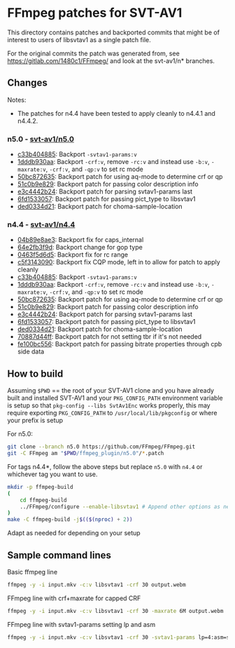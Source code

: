 # FFmpeg patches for SVT-AV1

This directory contains patches and backported commits that might be of interest
to users of libsvtav1 as a single patch file.

For the original commits the patch was generated from, see <https://gitlab.com/1480c1/FFmpeg/> and look at the svt-av1/n* branches.

## Changes

Notes:

- The patches for n4.4 have been tested to apply cleanly to n4.4.1 and n4.4.2.

### n5.0 - [svt-av1/n5.0](https://gitlab.com/1480c1/FFmpeg/-/tree/svt-av1/n5.0)

- [c33b404885](https://gitlab.com/1480c1/FFmpeg/-/commit/c33b404885): Backport `-svtav1-params:v`
- [1dddb930aa](https://gitlab.com/1480c1/FFmpeg/-/commit/1dddb930aa): Backport `-crf:v`, remove `-rc:v` and instead use `-b:v`, `-maxrate:v`, `-crf:v`, and `-qp:v` to set rc mode
- [50bc872635](https://gitlab.com/1480c1/FFmpeg/-/commit/50bc872635): Backport patch for using aq-mode to determine crf or qp
- [51c0b9e829](https://gitlab.com/1480c1/FFmpeg/-/commit/51c0b9e829): Backport patch for passing color description info
- [e3c4442b24](https://gitlab.com/1480c1/FFmpeg/-/commit/e3c4442b24): Backport patch for parsing svtav1-params last
- [6fd1533057](https://gitlab.com/1480c1/FFmpeg/-/commit/6fd1533057): Backport patch for passing pict_type to libsvtav1
- [ded0334d21](https://gitlab.com/1480c1/FFmpeg/-/commit/ded0334d21): Backport patch for choma-sample-location

### n4.4 - [svt-av1/n4.4](https://gitlab.com/1480c1/FFmpeg/-/tree/svt-av1/n4.4)

- [04b89e8ae3](https://gitlab.com/1480c1/FFmpeg/-/commit/04b89e8ae3): Backport fix for caps_internal
- [64e2fb3f9d](https://gitlab.com/1480c1/FFmpeg/-/commit/64e2fb3f9d): Backport change for gop type
- [0463f5d6d5](https://gitlab.com/1480c1/FFmpeg/-/commit/0463f5d6d5): Backport fix for rc range
- [c5f3143090](https://gitlab.com/1480c1/FFmpeg/-/commit/c5f3143090): Backport fix CQP mode, left in to allow for patch to apply cleanly
- [c33b404885](https://gitlab.com/1480c1/FFmpeg/-/commit/c33b404885): Backport `-svtav1-params:v`
- [1dddb930aa](https://gitlab.com/1480c1/FFmpeg/-/commit/1dddb930aa): Backport `-crf:v`, remove `-rc:v` and instead use `-b:v`, `-maxrate:v`, `-crf:v`, and `-qp:v` to set rc mode
- [50bc872635](https://gitlab.com/1480c1/FFmpeg/-/commit/50bc872635): Backport patch for using aq-mode to determine crf or qp
- [51c0b9e829](https://gitlab.com/1480c1/FFmpeg/-/commit/51c0b9e829): Backport patch for passing color description info
- [e3c4442b24](https://gitlab.com/1480c1/FFmpeg/-/commit/e3c4442b24): Backport patch for parsing svtav1-params last
- [6fd1533057](https://gitlab.com/1480c1/FFmpeg/-/commit/6fd1533057): Backport patch for passing pict_type to libsvtav1
- [ded0334d21](https://gitlab.com/1480c1/FFmpeg/-/commit/ded0334d21): Backport patch for choma-sample-location
- [70887d44ff](https://gitlab.com/1480c1/FFmpeg/-/commit/70887d44ff): Backport patch for not setting tbr if it's not needed
- [fe100bc556](https://gitlab.com/1480c1/FFmpeg/-/commit/fe100bc556): Backport patch for passing bitrate properties through cpb side data

## How to build

Assuming `$PWD` == the root of your SVT-AV1 clone and you have already built
and installed SVT-AV1 and your `PKG_CONFIG_PATH` environment variable is setup
so that `pkg-config --libs SvtAv1Enc` works properly, this may require exporting
`PKG_CONFIG_PATH` to `/usr/local/lib/pkgconfig` or where your prefix is setup

For n5.0:

```bash
git clone --branch n5.0 https://github.com/FFmpeg/FFmpeg.git
git -C FFmpeg am "$PWD/ffmpeg_plugin/n5.0"/*.patch
```

For tags n4.4*, follow the above steps but replace `n5.0` with `n4.4` or whichever tag you want to use.

```bash
mkdir -p ffmpeg-build
(
    cd ffmpeg-build
    ../FFmpeg/configure --enable-libsvtav1 # Append other options as needed
)
make -C ffmpeg-build -j$(($(nproc) + 2))
```

Adapt as needed for depending on your setup

## Sample command lines

Basic ffmpeg line

```bash
ffmpeg -y -i input.mkv -c:v libsvtav1 -crf 30 output.webm
```

FFmpeg line with crf+maxrate for capped CRF

```bash
ffmpeg -y -i input.mkv -c:v libsvtav1 -crf 30 -maxrate 6M output.webm
```

FFmpeg line with svtav1-params setting lp and asm

```bash
ffmpeg -y -i input.mkv -c:v libsvtav1 -crf 30 -svtav1-params lp=4:asm=sse4_1 output.webm
```
